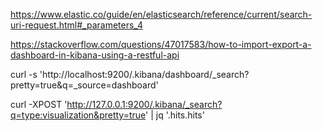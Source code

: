 https://www.elastic.co/guide/en/elasticsearch/reference/current/search-uri-request.html#_parameters_4

https://stackoverflow.com/questions/47017583/how-to-import-export-a-dashboard-in-kibana-using-a-restful-api

curl -s 'http://localhost:9200/.kibana/dashboard/_search?pretty=true&q=_source=dashboard'

curl -XPOST 'http://127.0.0.1:9200/.kibana/_search?q=type:visualization&pretty=true' | jq '.hits.hits'
